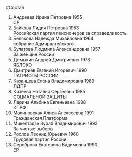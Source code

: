 #Состав
1. Андреева Ирина Петровна 1955   
    СР
2. Байкова Лидия Петровна 1953   
    Российская партия пенсионеров за справедливость
3. Белякова Надежда Михайловна 1964   
    собрание Адмиралтейского
4. Булатова Людмила Александровна 1957   
    За женщин России
5. Демыкин Андрей Дмитриевич 1973   
    ЯБЛОКО
6. Дмитриев Евгений Игоревич 1990   
    ПАТРИОТЫ РОССИИ
7. Казанцева Елена Владимировна 1989   
    ЛДПР
8. Кизеева Наталья Сергеевна 1985   
    СОЦИАЛЬНОЙ ЗАЩИТЫ
9. Ларина Альбина Евгеньевна 1988   
    КПРФ
10. Малиновская Алиса Алексеевна 1991   
    Гражданская Платформа
11. Микелтадзе Зураб Владимирович 1992   
    За чистые выборы
12. Рослов Леонид Юрьевич 1960   
    Трудовая партия России
13. Сереброва Екатерина Вадимовна 1990   
    ЕР
